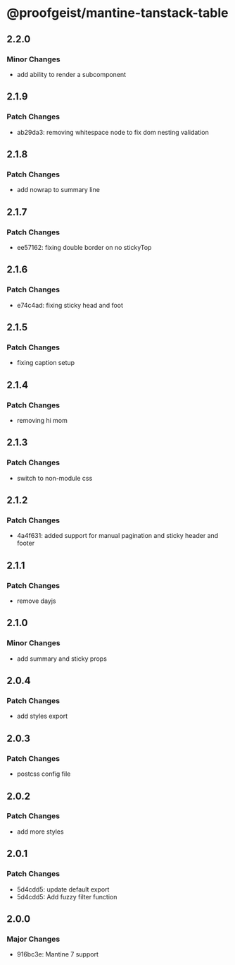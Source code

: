 # @proofgeist/mantine-tanstack-table

## 2.2.0

### Minor Changes

- add ability to render a subcomponent

## 2.1.9

### Patch Changes

- ab29da3: removing whitespace node to fix dom nesting validation

## 2.1.8

### Patch Changes

- add nowrap to summary line

## 2.1.7

### Patch Changes

- ee57162: fixing double border on no stickyTop

## 2.1.6

### Patch Changes

- e74c4ad: fixing sticky head and foot

## 2.1.5

### Patch Changes

- fixing caption setup

## 2.1.4

### Patch Changes

- removing hi mom

## 2.1.3

### Patch Changes

- switch to non-module css

## 2.1.2

### Patch Changes

- 4a4f631: added support for manual pagination and sticky header and footer

## 2.1.1

### Patch Changes

- remove dayjs

## 2.1.0

### Minor Changes

- add summary and sticky props

## 2.0.4

### Patch Changes

- add styles export

## 2.0.3

### Patch Changes

- postcss config file

## 2.0.2

### Patch Changes

- add more styles

## 2.0.1

### Patch Changes

- 5d4cdd5: update default export
- 5d4cdd5: Add fuzzy filter function

## 2.0.0

### Major Changes

- 916bc3e: Mantine 7 support
